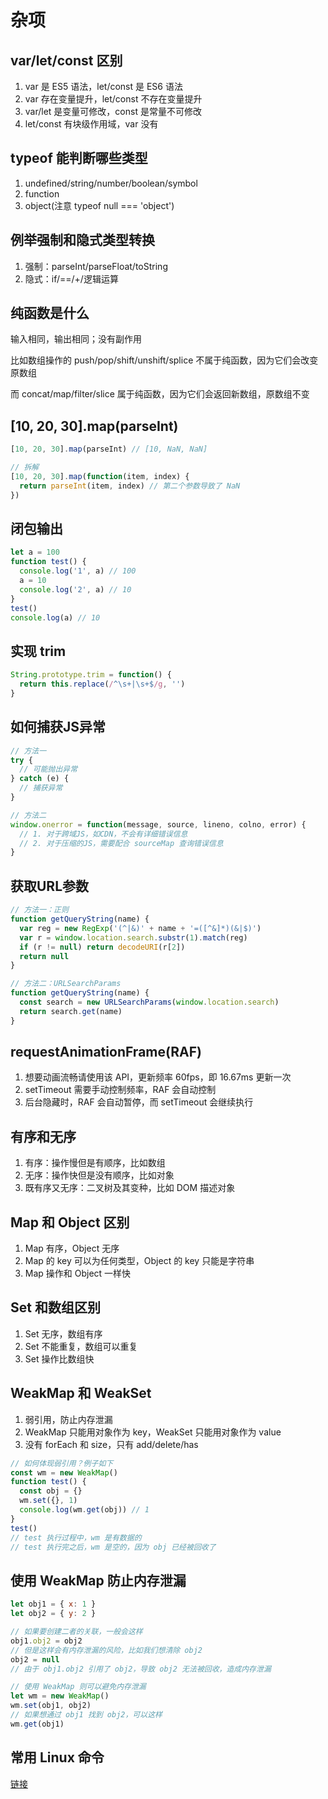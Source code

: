 # 杂项

## var/let/const 区别

1. var 是 ES5 语法，let/const 是 ES6 语法
2. var 存在变量提升，let/const 不存在变量提升
3. var/let 是变量可修改，const 是常量不可修改
4. let/const 有块级作用域，var 没有

## typeof 能判断哪些类型

1. undefined/string/number/boolean/symbol
2. function
3. object(注意 typeof null === 'object')

## 例举强制和隐式类型转换

1. 强制：parseInt/parseFloat/toString
2. 隐式：if/==/+/逻辑运算

## 纯函数是什么

输入相同，输出相同；没有副作用

比如数组操作的 push/pop/shift/unshift/splice 不属于纯函数，因为它们会改变原数组

而 concat/map/filter/slice 属于纯函数，因为它们会返回新数组，原数组不变

## [10, 20, 30].map(parseInt)

```js
[10, 20, 30].map(parseInt) // [10, NaN, NaN]

// 拆解
[10, 20, 30].map(function(item, index) {
  return parseInt(item, index) // 第二个参数导致了 NaN
})
```

## 闭包输出

```js
let a = 100
function test() {
  console.log('1', a) // 100
  a = 10
  console.log('2', a) // 10
}
test()
console.log(a) // 10
```

## 实现 trim

```js
String.prototype.trim = function() {
  return this.replace(/^\s+|\s+$/g, '')
}
```

## 如何捕获JS异常

```js
// 方法一
try {
  // 可能抛出异常
} catch (e) {
  // 捕获异常
}

// 方法二
window.onerror = function(message, source, lineno, colno, error) {
  // 1. 对于跨域JS，如CDN，不会有详细错误信息
  // 2. 对于压缩的JS，需要配合 sourceMap 查询错误信息
}
```

## 获取URL参数

```js
// 方法一：正则
function getQueryString(name) {
  var reg = new RegExp('(^|&)' + name + '=([^&]*)(&|$)')
  var r = window.location.search.substr(1).match(reg)
  if (r != null) return decodeURI(r[2])
  return null
}

// 方法二：URLSearchParams
function getQueryString(name) {
  const search = new URLSearchParams(window.location.search)
  return search.get(name)
}
```

## requestAnimationFrame(RAF)

1. 想要动画流畅请使用该 API，更新频率 60fps，即 16.67ms 更新一次
2. setTimeout 需要手动控制频率，RAF 会自动控制
3. 后台隐藏时，RAF 会自动暂停，而 setTimeout 会继续执行

## 有序和无序

1. 有序：操作慢但是有顺序，比如数组
2. 无序：操作快但是没有顺序，比如对象
3. 既有序又无序：二叉树及其变种，比如 DOM 描述对象

## Map 和 Object 区别

1. Map 有序，Object 无序
2. Map 的 key 可以为任何类型，Object 的 key 只能是字符串
3. Map 操作和 Object 一样快

## Set 和数组区别

1. Set 无序，数组有序
2. Set 不能重复，数组可以重复
3. Set 操作比数组快

## WeakMap 和 WeakSet

1. 弱引用，防止内存泄漏
2. WeakMap 只能用对象作为 key，WeakSet  只能用对象作为 value
3. 没有 forEach 和 size，只有 add/delete/has

```js
// 如何体现弱引用？例子如下
const wm = new WeakMap()
function test() {
  const obj = {}
  wm.set({}, 1)
  console.log(wm.get(obj)) // 1
}
test()
// test 执行过程中，wm 是有数据的
// test 执行完之后，wm 是空的，因为 obj 已经被回收了
```

## 使用 WeakMap 防止内存泄漏

```js
let obj1 = { x: 1 }
let obj2 = { y: 2 }

// 如果要创建二者的关联，一般会这样
obj1.obj2 = obj2
// 但是这样会有内存泄漏的风险，比如我们想清除 obj2
obj2 = null
// 由于 obj1.obj2 引用了 obj2，导致 obj2 无法被回收，造成内存泄漏

// 使用 WeakMap 则可以避免内存泄漏
let wm = new WeakMap()
wm.set(obj1, obj2)
// 如果想通过 obj1 找到 obj2，可以这样
wm.get(obj1)
```

## 常用 Linux 命令

[链接](https://juejin.cn/post/7097493230572273700?searchId=20231221214358EA579256433B7D0B9706)
